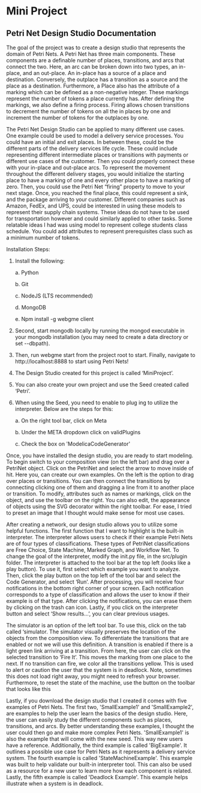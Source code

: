 # Mini Project
## Petri Net Design Studio Documentation

The goal of the project was to create a design studio that represents the domain of Petri Nets. A Petri Net has three main components. These components are a definable number of places, transitions, and arcs that connect the two. Here, an arc can be broken down into two types, an in-place, and an out-place. An in-place has a source of a place and destination. Conversely, the outplace has a transition as a source and the place as a destination. Furthermore, a Place also has the attribute of a marking which can be defined as a non-negative integer. These markings represent the number of tokens a place currently has. After defining the markings, we also define a firing process. Firing allows chosen transitions to decrement the number of tokens on all the in places by one and increment the number of tokens for the outplaces by one. 

The Petri Net Design Studio can be applied to many different use cases. One example could be used to model a delivery service processes. You could have an initial and exit places. In between these, could be the different parts of the delivery services life cycle. These could include representing different intermediate places or transitions with payments or different use cases of the customer. Then you could properly connect these with your in-place and out-place arcs.  To represent the movement throughout the different delivery stages, you would initialize the starting place to have a marking of one and every other place to have a marking of zero. Then, you could use the Petri Net “firing” property to move to your next stage. Once, you reached the final place, this could represent a sink, and the package arriving to your customer. Different companies such as Amazon, FedEx, and UPS, could be interested in using these models to represent their supply chain systems. These ideas do not have to be used for transportation however and could similarly applied to other tasks. Some relatable ideas I had was using model to represent college students class schedule. You could add attributes to represent prerequisites class such as a minimum number of tokens. 

Installation Steps:
1)	Install the following:

    a.	Python 

    b.	Git

    c.	NodeJS (LTS recommended)

    d.	MongoDB

    e.	Npm install -g webgme client

2)	Second, start mongodb locally by running the mongod executable in your mongodb installation (you may need to create a data directory or set --dbpath).
3)	Then, run webgme start from the project root to start. Finally, navigate to http://localhost:8888 to start using Petri Nets! 
4)	The Design Studio created for this project is called ‘MiniProject’. 
5)	You can also create your own project and use the Seed created called ‘Petri’.
6)  When using the Seed, you need to enable to plug ing to utilize the interpreter. Below are the steps for this:
   
    a.  On the right tool bar, click on Meta
    
    b.  Under the META dropdown click on validPlugins
    
    c.  Check the box on 'ModelicaCodeGenerator'
    
Once, you have installed the design studio, you are ready to start modeling. To begin switch to your composition view (on the left bar) and drag over a PetriNet object. Click on the PetriNet and select the arrow to move inside of hit. Here you, can create our own examples. On the left is the option to drag over places or transitions. You can then connect the transitions by connecting clicking one of them and dragging a line from it to another place or transition. To modify, attributes such as names or markings, click on the object, and use the toolbar on the right. You can also edit, the appearance of objects using the SVG decorator within the right toolbar. For ease, I tried to preset an image that I thought would make sense for most use cases. 
    
After creating a network, our design studio allows you to utilize some helpful functions. The first function that I want to highlight is the built-in interpreter. The interpreter allows users to check if their example Petri Nets are of four types of classifications.  These types of PetriNet classifications are Free Choice, State Machine, Marked Graph, and Workflow Net. To change the goal of the interpreter, modify the init.py file, in the src/plugin folder. The interpreter is attached to the tool bar at the top left (looks like a play button). To use it, first select which example you want to analyze. Then, click the play button on the top left of the tool bar and select the Code Generator, and select ‘Run’. After processing, you will receive four notifications in the bottom right corner of your screen. Each notification corresponds to a type of classification and allows the user to know if their example is of that type. After clicking the notifications, you can erase them by clicking on the trash can icon. Lastly, if you click on the interpreter button and select ‘Show results…’, you can clear previous usages.  


The simulator is an option of the left tool bar. To use this, click on the tab called ‘simulator. The simulator visually preserves the location of the objects from the composition view. To differentiate the transitions that are enabled or not we will use this definition. A transition is enabled if there is a light green link arriving at a transition. From here, the user can click on the selected transition to ‘Fire It’. This moves the marking from one place to the next. If no transition can fire, we color all the transitions yellow. This is used to alert or caution the user that the system is in deadlock. Note, sometimes this does not load right away, you might need to refresh your browser. Furthermore, to reset the state of the machine, use the button on the toolbar that looks like this 


Lastly, if you download the design studio that I created it comes with five examples of Petri Nets. The first two, 'SmallExample1' and 'SmallExample2', are examples to help the user learn the basics of the design studio. Here, the user can easily study the different components such as places, transitions, and arcs. By better understanding these examples, I thought the user could then go and make more complex Petri Nets. 'SmallExample1' is also the example that will come with the new seed. This way new users have a reference. Additionally, the third example is called 'BigExample'. It outlines a possible use case for Petri Nets as it represents a delivery service system. The fourth example is called 'StateMachineExample'. This example was built to help validate our built-in interpreter tool. This can also be used as a resource for a new user to learn more how each component is related. Lastly, the fifth example is called 'Deadlock Example'. This example helps illustrate when a system is in deadlock. 
